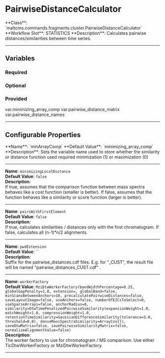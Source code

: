 <h1>PairwiseDistanceCalculator</h1>
**Class**: `maltcms.commands.fragments.cluster.PairwiseDistanceCalculator`  
**Workflow Slot**: STATISTICS  
**Description**: Calculates pairwise distances/similarities between time series.  

---

<h2>Variables</h2>
<h3>Required</h3>

<h3>Optional</h3>

<h3>Provided</h3>
	var.minimizing_array_comp
	var.pairwise_distance_matrix
	var.pairwise_distance_names


---

<h2>Configurable Properties</h2>
**Name**: `minArrayComp`  
**Default Value**: `minimizing_array_comp`  
**Description**:  
Sets the variable name used to store whether the similarity or distance function used required minimization (1) or maximization (0)  

---

**Name**: `minimizingLocalDistance`  
**Default Value**: `false`  
**Description**:  
If true, assumes that the comparison function between mass spectra behaves like a cost function (smaller is better). If false, assumes that the function behaves like a similarity or score function (larger is better).  

---

**Name**: `pairsWithFirstElement`  
**Default Value**: `false`  
**Description**:  
If true, calculates similarities / distances only with the first chromatogram. If false, calculates all (n-1)*n/2 alignments.  

---

**Name**: `pwdExtension`  
**Default Value**: ``  
**Description**:  
Suffix for the pairwise_distances.cdf files. E.g. for "_CUST", the result file will be named "pairwise_distances_CUST.cdf" .  

---

**Name**: `workerFactory`  
**Default Value**: `MziDtwWorkerFactory(bandWidthPercentage=0.25, globalGapPenalty=1.0, extension=, globalBand=false, minScansBetweenAnchors=10, precalculatePairwiseDistances=false, saveLayoutImage=false, useAnchors=false, numberOfEICsToSelect=0, useSparseArrays=false, anchorRadius=0, similarity=DtwTimePenalizedPairwiseSimilarity(expansionWeight=1.0, matchWeight=1.0, compressionWeight=1.0, retentionTimeSimilarity=GaussianDifferenceSimilarity(tolerance=5.0, threshold=0.0), denseMassSpectraSimilarity=ArrayCos{}), saveDtwMatrix=false, savePairwiseSimilarityMatrix=false, normalizeAlignmentValue=false)`  
**Description**:  
The worker factory to use for chromatogram / MS comparison. Use either TicDtwWorkerFactory or MziDtwWorkerFactory.  

---


